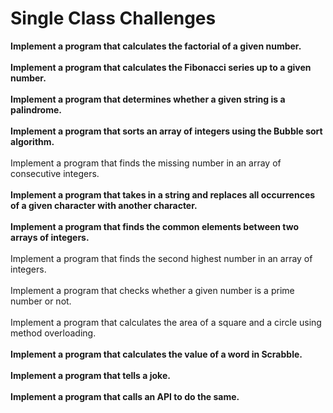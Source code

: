 <h1>Single Class Challenges</h1>

**Implement a program that calculates the factorial of a given number.**<br>
<br>**Implement a program that calculates the Fibonacci series up to a given number.**<br>
<br>**Implement a program that determines whether a given string is a palindrome.**<br>
<br>**Implement a program that sorts an array of integers using the Bubble sort algorithm.**<br>
<br>Implement a program that finds the missing number in an array of consecutive integers.<br>
<br>**Implement a program that takes in a string and replaces all occurrences of a given character with another character.**<br>
<br>**Implement a program that finds the common elements between two arrays of integers.**<br>
<br>Implement a program that finds the second highest number in an array of integers.<br>
<br>Implement a program that checks whether a given number is a prime number or not.<br>
<br>Implement a program that calculates the area of a square and a circle using method overloading.<br>
<br>**Implement a program that calculates the value of a word in Scrabble.**<br>
<br>**Implement a program that tells a joke.**<br>
<br>**Implement a program that calls an API to do the same.**<br>